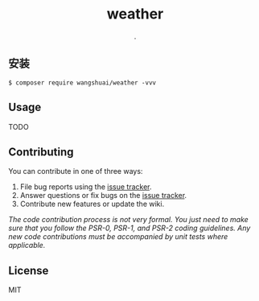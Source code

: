 <h1 align="center"> weather </h1>

<p align="center"> .</p>


## 安装

```shell
$ composer require wangshuai/weather -vvv
```

## Usage

TODO

## Contributing

You can contribute in one of three ways:

1. File bug reports using the [issue tracker](https://github.com/wangshuai/weather/issues).
2. Answer questions or fix bugs on the [issue tracker](https://github.com/wangshuai/weather/issues).
3. Contribute new features or update the wiki.

_The code contribution process is not very formal. You just need to make sure that you follow the PSR-0, PSR-1, and PSR-2 coding guidelines. Any new code contributions must be accompanied by unit tests where applicable._

## License

MIT